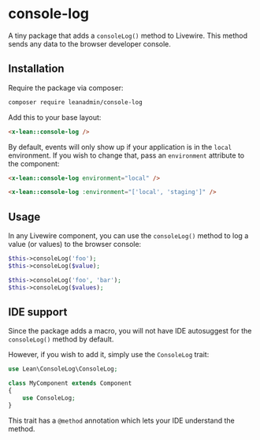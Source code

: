 # console-log

A tiny package that adds a `consoleLog()` method to Livewire. This method sends any data to the browser developer console.

## Installation

Require the package via composer:

```bash
composer require leanadmin/console-log
```

Add this to your base layout:

```html
<x-lean::console-log />
```

By default, events will only show up if your application is in the `local` environment. If you wish to change that, pass an `environment` attribute to the component:

```html
<x-lean::console-log environment="local" />

<x-lean::console-log :environment="['local', 'staging']" />
```

## Usage

In any Livewire component, you can use the `consoleLog()` method to log a value (or values) to the browser console:

```php
$this->consoleLog('foo');
$this->consoleLog($value);

$this->consoleLog('foo', 'bar');
$this->consoleLog($values);
```

## IDE support

Since the package adds a macro, you will not have IDE autosuggest for the `consoleLog()` method by default.

However, if you wish to add it, simply use the `ConsoleLog` trait:

```php
use Lean\ConsoleLog\ConsoleLog;

class MyComponent extends Component
{
    use ConsoleLog;
}
```

This trait has a `@method` annotation which lets your IDE understand the method.
